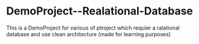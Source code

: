 # DemoProject--Realational-Database
This is a DemoProject for various of ptroject which requier a ralational database and use clean architecture
(made for learning purposes)

